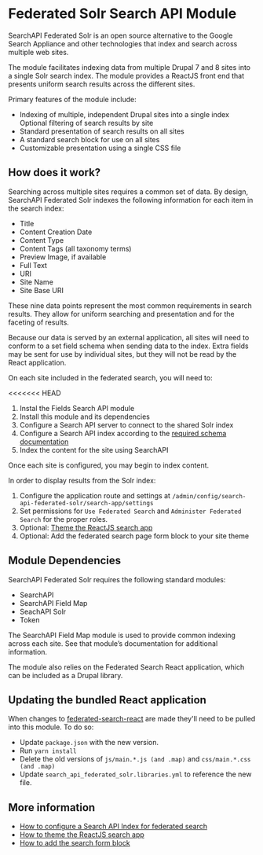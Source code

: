 # Federated Solr Search API Module

SearchAPI Federated Solr is an open source alternative to the Google Search Appliance and other technologies that index and search across multiple web sites.

The module facilitates indexing data from multiple Drupal 7 and 8 sites into a single Solr search index.  The module provides a ReactJS front end that presents uniform search results across the different sites.

Primary features of the module include:

- Indexing of multiple, independent Drupal sites into a single index
Optional filtering of search results by site
- Standard presentation of search results on all sites
- A standard search block for use on all sites
- Customizable presentation using a single CSS file

## How does it work?

Searching across multiple sites requires a common set of data. By design, SearchAPI Federated Solr indexes the following information for each item in the search index:

- Title
- Content Creation Date
- Content Type
- Content Tags (all taxonomy terms)
- Preview Image, if available
- Full Text
- URI
- Site Name
- Site Base URI

These nine data points represent the most common requirements in search results. They allow for uniform searching and presentation and for the faceting of results.

Because our data is served by an external application, all sites will need to conform to a set field schema when sending data to the index. Extra fields may be sent for use by individual sites, but they will not be read by the React application.

On each site included in the federated search, you will need to:

<<<<<<< HEAD
1. Instal the Fields Search API module
2. Install this module and its dependencies
3. Configure a Search API server to connect to the shared Solr index
4. Configure a Search API index according to the [required schema documentation](docs/federated_schema.md)
5. Index the content for the site using SearchAPI

Once each site is configured, you may begin to index content.

In order to display results from the Solr index:

1. Configure the application route and settings at `/admin/config/search-api-federated-solr/search-app/settings`
2. Set permissions for `Use Federated Search` and `Administer Federated Search` for the proper roles.
3. Optional: [Theme the ReactJS search app](docs/theme.md)
4. Optional: Add the federated search page form block to your site theme

## Module Dependencies

SearchAPI Federated Solr requires the following standard modules:

- SearchAPI
- SearchAPI Field Map
- SeachAPI Solr
- Token

The SearchAPI Field Map module is used to provide common indexing across each site. See that module’s documentation for additional information.

The module also relies on the Federated Search React application, which can be included as a Drupal library.


## Updating the bundled React application

When changes to [federated-search-react](https://github.com/palantirnet/federated-search-react/) are made they'll need to be pulled into this module. To do so:

- Update `package.json` with the new version.
- Run `yarn install`
- Delete the old versions of `js/main.*.js (and .map)` and `css/main.*.css (and .map)`
- Update `search_api_federated_solr.libraries.yml` to reference the new file.

## More information

* [How to configure a Search API Index for federated search](docs/federated_schema.md)
* [How to theme the ReactJS search app](docs/theme.md)
* [How to add the search form block](docs/block.md)
